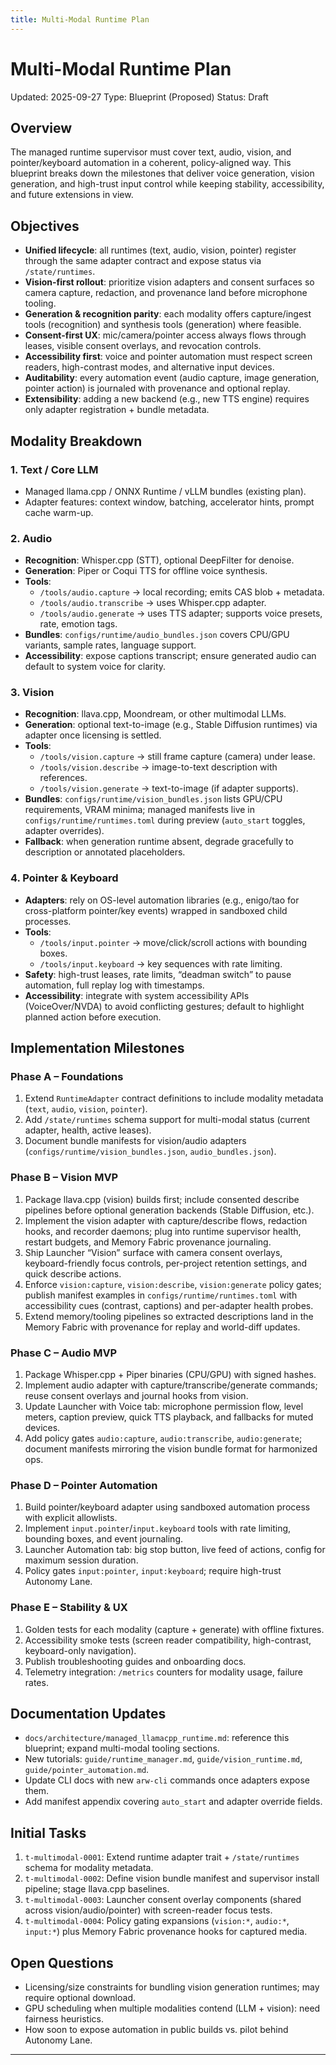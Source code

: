 ```yaml
---
title: Multi-Modal Runtime Plan
---
```


# Multi-Modal Runtime Plan

Updated: 2025-09-27
Type: Blueprint (Proposed)
Status: Draft

## Overview

The managed runtime supervisor must cover text, audio, vision, and pointer/keyboard automation in a coherent, policy-aligned way. This blueprint breaks down the milestones that deliver voice generation, vision generation, and high-trust input control while keeping stability, accessibility, and future extensions in view.

## Objectives

- **Unified lifecycle**: all runtimes (text, audio, vision, pointer) register through the same adapter contract and expose status via `/state/runtimes`.
- **Vision-first rollout**: prioritize vision adapters and consent surfaces so camera capture, redaction, and provenance land before microphone tooling.
- **Generation & recognition parity**: each modality offers capture/ingest tools (recognition) and synthesis tools (generation) where feasible.
- **Consent-first UX**: mic/camera/pointer access always flows through leases, visible consent overlays, and revocation controls.
- **Accessibility first**: voice and pointer automation must respect screen readers, high-contrast modes, and alternative input devices.
- **Auditability**: every automation event (audio capture, image generation, pointer action) is journaled with provenance and optional replay.
- **Extensibility**: adding a new backend (e.g., new TTS engine) requires only adapter registration + bundle metadata.

## Modality Breakdown

### 1. Text / Core LLM
- Managed llama.cpp / ONNX Runtime / vLLM bundles (existing plan).
- Adapter features: context window, batching, accelerator hints, prompt cache warm-up.

### 2. Audio
- **Recognition**: Whisper.cpp (STT), optional DeepFilter for denoise.
- **Generation**: Piper or Coqui TTS for offline voice synthesis.
- **Tools**:
  - `/tools/audio.capture` → local recording; emits CAS blob + metadata.
  - `/tools/audio.transcribe` → uses Whisper.cpp adapter.
  - `/tools/audio.generate` → uses TTS adapter; supports voice presets, rate, emotion tags.
- **Bundles**: `configs/runtime/audio_bundles.json` covers CPU/GPU variants, sample rates, language support.
- **Accessibility**: expose captions transcript; ensure generated audio can default to system voice for clarity.

### 3. Vision
- **Recognition**: llava.cpp, Moondream, or other multimodal LLMs.
- **Generation**: optional text-to-image (e.g., Stable Diffusion runtimes) via adapter once licensing is settled.
- **Tools**:
  - `/tools/vision.capture` → still frame capture (camera) under lease.
  - `/tools/vision.describe` → image-to-text description with references.
  - `/tools/vision.generate` → text-to-image (if adapter supports).
- **Bundles**: `configs/runtime/vision_bundles.json` lists GPU/CPU requirements, VRAM minima; managed manifests live in `configs/runtime/runtimes.toml` during preview (`auto_start` toggles, adapter overrides).
- **Fallback**: when generation runtime absent, degrade gracefully to description or annotated placeholders.

### 4. Pointer & Keyboard
- **Adapters**: rely on OS-level automation libraries (e.g., enigo/tao for cross-platform pointer/key events) wrapped in sandboxed child processes.
- **Tools**:
  - `/tools/input.pointer` → move/click/scroll actions with bounding boxes.
  - `/tools/input.keyboard` → key sequences with rate limiting.
- **Safety**: high-trust leases, rate limits, “deadman switch” to pause automation, full replay log with timestamps.
- **Accessibility**: integrate with system accessibility APIs (VoiceOver/NVDA) to avoid conflicting gestures; default to highlight planned action before execution.

## Implementation Milestones

### Phase A – Foundations
1. Extend `RuntimeAdapter` contract definitions to include modality metadata (`text`, `audio`, `vision`, `pointer`).
2. Add `/state/runtimes` schema support for multi-modal status (current adapter, health, active leases).
3. Document bundle manifests for vision/audio adapters (`configs/runtime/vision_bundles.json`, `audio_bundles.json`).

### Phase B – Vision MVP
1. Package llava.cpp (vision) builds first; include consented describe pipelines before optional generation backends (Stable Diffusion, etc.).
2. Implement the vision adapter with capture/describe flows, redaction hooks, and recorder daemons; plug into runtime supervisor health, restart budgets, and Memory Fabric provenance journaling.
3. Ship Launcher “Vision” surface with camera consent overlays, keyboard-friendly focus controls, per-project retention settings, and quick describe actions.
4. Enforce `vision:capture`, `vision:describe`, `vision:generate` policy gates; publish manifest examples in `configs/runtime/runtimes.toml` with accessibility cues (contrast, captions) and per-adapter health probes.
5. Extend memory/tooling pipelines so extracted descriptions land in the Memory Fabric with provenance for replay and world-diff updates.

### Phase C – Audio MVP
1. Package Whisper.cpp + Piper binaries (CPU/GPU) with signed hashes.
2. Implement audio adapter with capture/transcribe/generate commands; reuse consent overlays and journal hooks from vision.
3. Update Launcher with Voice tab: microphone permission flow, level meters, caption preview, quick TTS playback, and fallbacks for muted devices.
4. Add policy gates `audio:capture`, `audio:transcribe`, `audio:generate`; document manifests mirroring the vision bundle format for harmonized ops.

### Phase D – Pointer Automation
1. Build pointer/keyboard adapter using sandboxed automation process with explicit allowlists.
2. Implement `input.pointer`/`input.keyboard` tools with rate limiting, bounding boxes, and event journaling.
3. Launcher Automation tab: big stop button, live feed of actions, config for maximum session duration.
4. Policy gates `input:pointer`, `input:keyboard`; require high-trust Autonomy Lane.

### Phase E – Stability & UX
1. Golden tests for each modality (capture + generate) with offline fixtures.
2. Accessibility smoke tests (screen reader compatibility, high-contrast, keyboard-only navigation).
3. Publish troubleshooting guides and onboarding docs.
4. Telemetry integration: `/metrics` counters for modality usage, failure rates.

## Documentation Updates
- `docs/architecture/managed_llamacpp_runtime.md`: reference this blueprint; expand multi-modal tooling sections.
- New tutorials: `guide/runtime_manager.md`, `guide/vision_runtime.md`, `guide/pointer_automation.md`.
- Update CLI docs with new `arw-cli` commands once adapters expose them.
- Add manifest appendix covering `auto_start` and adapter override fields.

## Initial Tasks
1. `t-multimodal-0001`: Extend runtime adapter trait + `/state/runtimes` schema for modality metadata.
2. `t-multimodal-0002`: Define vision bundle manifest and supervisor install pipeline; stage llava.cpp baselines.
3. `t-multimodal-0003`: Launcher consent overlay components (shared across vision/audio/pointer) with screen-reader focus tests.
4. `t-multimodal-0004`: Policy gating expansions (`vision:*`, `audio:*`, `input:*`) plus Memory Fabric provenance hooks for captured media.

## Open Questions
- Licensing/size constraints for bundling vision generation runtimes; may require optional download.
- GPU scheduling when multiple modalities contend (LLM + vision): need fairness heuristics.
- How soon to expose automation in public builds vs. pilot behind Autonomy Lane.

---
